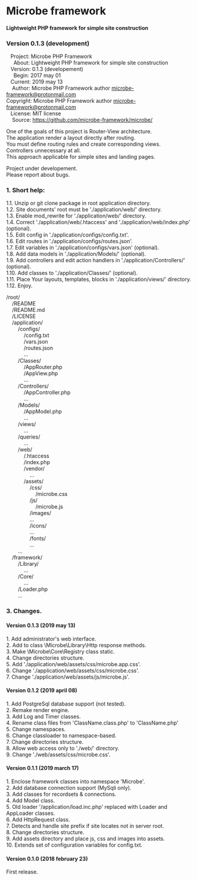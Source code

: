 # Microbe framework  
  
<h4>Lightweight PHP framework for simple site construction</h4>  
<h3>Version 0.1.3 (development)</h3>  
  
&nbsp;&nbsp;&nbsp;Project: Microbe PHP Framework  
&nbsp;&nbsp;&nbsp;&nbsp;&nbsp;About: Lightweight PHP framework for simple site construction  
&nbsp;&nbsp;&nbsp;Version: 0.1.3 (developement)  
&nbsp;&nbsp;&nbsp;&nbsp;&nbsp;Begin: 2017 may 01  
&nbsp;&nbsp;&nbsp;Current: 2019 may 13  
&nbsp;&nbsp;&nbsp;&nbsp;Author: Microbe PHP Framework author <microbe-framework@protonmail.com>  
Copyright: Microbe PHP Framework author <microbe-framework@protonmail.com>  
&nbsp;&nbsp;&nbsp;License: MIT license  
&nbsp;&nbsp;&nbsp;&nbsp;Source: https://github.com/microbe-framework/microbe/  
  
One of the goals of this project is Router-View architecture.  
The application render a layout directly after routing.  
You must define routing rules and create corresponding views.  
Controllers unnecessary at all.  
This approach applicable for simple sites and landing pages.  
  
Project under developement.  
Please report about bugs.  
  
<h3>1. Short help:</h3>  
  
1.1.  Unzip or git clone package in root application directory.  
1.2.  Site documents' root must be './application/web/' directory.  
1.3.  Enable mod_rewrite for './application/web/' directory.  
1.4.  Correct './application/web/.htaccess' and './application/web/index.php' (optional).  
1.5.  Edit config in './application/configs/config.txt'.  
1.6.  Edit routes in './application/configs/routes.json'.  
1.7.  Edit variables in './application/configs/vars.json' (optional).  
1.8.  Add data models in './application/Models/' (optional).  
1.9.  Add controllers and edit action handlers in './application/Controllers/' (optional).  
1.10. Add classes to './application/Classes/' (optional).  
1.11. Place Your layouts, templates, blocks in './application/views/' directory.  
1.12. Enjoy.   
  
/root/  
&nbsp;&nbsp;&nbsp;&nbsp;/README  
&nbsp;&nbsp;&nbsp;&nbsp;/README.md  
&nbsp;&nbsp;&nbsp;&nbsp;/LICENSE  
&nbsp;&nbsp;&nbsp;&nbsp;/application/  
&nbsp;&nbsp;&nbsp;&nbsp;&nbsp;&nbsp;&nbsp;&nbsp;/configs/  
&nbsp;&nbsp;&nbsp;&nbsp;&nbsp;&nbsp;&nbsp;&nbsp;&nbsp;&nbsp;&nbsp;&nbsp;/config.txt  
&nbsp;&nbsp;&nbsp;&nbsp;&nbsp;&nbsp;&nbsp;&nbsp;&nbsp;&nbsp;&nbsp;&nbsp;/vars.json  
&nbsp;&nbsp;&nbsp;&nbsp;&nbsp;&nbsp;&nbsp;&nbsp;&nbsp;&nbsp;&nbsp;&nbsp;/routes.json  
&nbsp;&nbsp;&nbsp;&nbsp;&nbsp;&nbsp;&nbsp;&nbsp;&nbsp;&nbsp;&nbsp;&nbsp;...  
&nbsp;&nbsp;&nbsp;&nbsp;&nbsp;&nbsp;&nbsp;&nbsp;/Classes/  
&nbsp;&nbsp;&nbsp;&nbsp;&nbsp;&nbsp;&nbsp;&nbsp;&nbsp;&nbsp;&nbsp;&nbsp;/AppRouter.php  
&nbsp;&nbsp;&nbsp;&nbsp;&nbsp;&nbsp;&nbsp;&nbsp;&nbsp;&nbsp;&nbsp;&nbsp;/AppView.php  
&nbsp;&nbsp;&nbsp;&nbsp;&nbsp;&nbsp;&nbsp;&nbsp;&nbsp;&nbsp;&nbsp;&nbsp;...  
&nbsp;&nbsp;&nbsp;&nbsp;&nbsp;&nbsp;&nbsp;&nbsp;/Controllers/  
&nbsp;&nbsp;&nbsp;&nbsp;&nbsp;&nbsp;&nbsp;&nbsp;&nbsp;&nbsp;&nbsp;&nbsp;/AppController.php  
&nbsp;&nbsp;&nbsp;&nbsp;&nbsp;&nbsp;&nbsp;&nbsp;&nbsp;&nbsp;&nbsp;&nbsp;...  
&nbsp;&nbsp;&nbsp;&nbsp;&nbsp;&nbsp;&nbsp;&nbsp;/Models/  
&nbsp;&nbsp;&nbsp;&nbsp;&nbsp;&nbsp;&nbsp;&nbsp;&nbsp;&nbsp;&nbsp;&nbsp;/AppModel.php  
&nbsp;&nbsp;&nbsp;&nbsp;&nbsp;&nbsp;&nbsp;&nbsp;&nbsp;&nbsp;&nbsp;&nbsp;...  
&nbsp;&nbsp;&nbsp;&nbsp;&nbsp;&nbsp;&nbsp;&nbsp;/views/  
&nbsp;&nbsp;&nbsp;&nbsp;&nbsp;&nbsp;&nbsp;&nbsp;&nbsp;&nbsp;&nbsp;&nbsp;...  
&nbsp;&nbsp;&nbsp;&nbsp;&nbsp;&nbsp;&nbsp;&nbsp;/queries/  
&nbsp;&nbsp;&nbsp;&nbsp;&nbsp;&nbsp;&nbsp;&nbsp;&nbsp;&nbsp;&nbsp;&nbsp;...  
&nbsp;&nbsp;&nbsp;&nbsp;&nbsp;&nbsp;&nbsp;&nbsp;/web/  
&nbsp;&nbsp;&nbsp;&nbsp;&nbsp;&nbsp;&nbsp;&nbsp;&nbsp;&nbsp;&nbsp;&nbsp;/.htaccess  
&nbsp;&nbsp;&nbsp;&nbsp;&nbsp;&nbsp;&nbsp;&nbsp;&nbsp;&nbsp;&nbsp;&nbsp;/index.php  
&nbsp;&nbsp;&nbsp;&nbsp;&nbsp;&nbsp;&nbsp;&nbsp;&nbsp;&nbsp;&nbsp;&nbsp;/vendor/  
&nbsp;&nbsp;&nbsp;&nbsp;&nbsp;&nbsp;&nbsp;&nbsp;&nbsp;&nbsp;&nbsp;&nbsp;&nbsp;&nbsp;&nbsp;&nbsp;...  
&nbsp;&nbsp;&nbsp;&nbsp;&nbsp;&nbsp;&nbsp;&nbsp;&nbsp;&nbsp;&nbsp;&nbsp;/assets/  
&nbsp;&nbsp;&nbsp;&nbsp;&nbsp;&nbsp;&nbsp;&nbsp;&nbsp;&nbsp;&nbsp;&nbsp;&nbsp;&nbsp;&nbsp;&nbsp;/css/  
&nbsp;&nbsp;&nbsp;&nbsp;&nbsp;&nbsp;&nbsp;&nbsp;&nbsp;&nbsp;&nbsp;&nbsp;&nbsp;&nbsp;&nbsp;&nbsp;&nbsp;&nbsp;&nbsp;&nbsp;/microbe.css  
&nbsp;&nbsp;&nbsp;&nbsp;&nbsp;&nbsp;&nbsp;&nbsp;&nbsp;&nbsp;&nbsp;&nbsp;&nbsp;&nbsp;&nbsp;&nbsp;/js/  
&nbsp;&nbsp;&nbsp;&nbsp;&nbsp;&nbsp;&nbsp;&nbsp;&nbsp;&nbsp;&nbsp;&nbsp;&nbsp;&nbsp;&nbsp;&nbsp;&nbsp;&nbsp;&nbsp;&nbsp;/microbe.js  
&nbsp;&nbsp;&nbsp;&nbsp;&nbsp;&nbsp;&nbsp;&nbsp;&nbsp;&nbsp;&nbsp;&nbsp;&nbsp;&nbsp;&nbsp;&nbsp;/images/  
&nbsp;&nbsp;&nbsp;&nbsp;&nbsp;&nbsp;&nbsp;&nbsp;&nbsp;&nbsp;&nbsp;&nbsp;&nbsp;&nbsp;&nbsp;&nbsp;...  
&nbsp;&nbsp;&nbsp;&nbsp;&nbsp;&nbsp;&nbsp;&nbsp;&nbsp;&nbsp;&nbsp;&nbsp;&nbsp;&nbsp;&nbsp;&nbsp;/icons/  
&nbsp;&nbsp;&nbsp;&nbsp;&nbsp;&nbsp;&nbsp;&nbsp;&nbsp;&nbsp;&nbsp;&nbsp;&nbsp;&nbsp;&nbsp;&nbsp;...  
&nbsp;&nbsp;&nbsp;&nbsp;&nbsp;&nbsp;&nbsp;&nbsp;&nbsp;&nbsp;&nbsp;&nbsp;&nbsp;&nbsp;&nbsp;&nbsp;/fonts/  
&nbsp;&nbsp;&nbsp;&nbsp;&nbsp;&nbsp;&nbsp;&nbsp;&nbsp;&nbsp;&nbsp;&nbsp;&nbsp;&nbsp;&nbsp;&nbsp;...  
&nbsp;&nbsp;&nbsp;&nbsp;&nbsp;&nbsp;&nbsp;&nbsp;...  
&nbsp;&nbsp;&nbsp;&nbsp;/framework/  
&nbsp;&nbsp;&nbsp;&nbsp;&nbsp;&nbsp;&nbsp;&nbsp;/Library/  
&nbsp;&nbsp;&nbsp;&nbsp;&nbsp;&nbsp;&nbsp;&nbsp;&nbsp;&nbsp;&nbsp;&nbsp;...  
&nbsp;&nbsp;&nbsp;&nbsp;&nbsp;&nbsp;&nbsp;&nbsp;/Core/  
&nbsp;&nbsp;&nbsp;&nbsp;&nbsp;&nbsp;&nbsp;&nbsp;&nbsp;&nbsp;&nbsp;&nbsp;...  
&nbsp;&nbsp;&nbsp;&nbsp;&nbsp;&nbsp;&nbsp;&nbsp;/Loader.php  
&nbsp;&nbsp;&nbsp;&nbsp;&nbsp;&nbsp;&nbsp;&nbsp;...  
    
<h3>3. Changes.</h3>  
  
<h4>Version 0.1.3 (2019 may 13)</h4>  
1. Add administrator's web interface.<br/>
2. Add to class \Microbe\Library\Http response methods.<br/>
3. Make \Microbe\Core\Registry class static.<br/>
4. Change directories structure.<br/>
5. Add './application/web/assets/css/microbe.app.css'.<br/>
6. Change './application/web/assets/css/microbe.css'.<br/>
7. Change './application/web/assets/js/microbe.js'.<br/>
  
<h4>Version 0.1.2 (2019 april 08)</h4>  
1. Add PostgreSql database support (not tested).<br/>
2. Remake render engine.<br/>
3. Add Log and Timer classes.<br/>
4. Rename class files from 'ClassName.class.php' to 'ClassName.php'<br/>
5. Change namespaces.<br/>
6. Change classloader to namespace-based.<br/>
7. Change directories structure.<br/>
8. Allow web access only to './web/' directory.<br/>
9. Change './web/assets/css/microbe.css'.<br/>
  
<h4>Version 0.1.1 (2019 march 17)</h4>  
1. Enclose framework classes into namespace 'Microbe'.<br/>
2. Add database connection support (MySqli only).<br/>
3. Add classes for recordsets & connections.<br/>
4. Add Model class.<br/>
5. Old loader '/application/load.inc.php' replaced with Loader and AppLoader classes.<br/>
6. Add HttpRequest class.<br/>
7. Detects and handle site prefix if site locates not in server root.<br/>
8. Change directories structure.<br/>
9. Add assets directory and place js, css and images into assets.<br/>
10. Extends set of configuration variables for config.txt.<br/>
  
<h4>Version 0.1.0 (2018 february 23)</h4>  
First release.  
  

